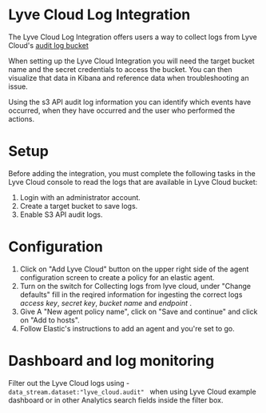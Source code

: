 # Lyve Cloud Log Integration

The Lyve Cloud Log Integration offers users a way to collect logs from Lyve Cloud's [audit log bucket](https://www.seagate.com/gb/en/services/cloud/storage/)

When setting up the Lyve Cloud Integration you will need the target bucket name and the secret credentials to access the bucket. You can then visualize that data in Kibana and reference data when troubleshooting an issue.

Using the s3 API audit log information you can identify which events have occurred, when they have occurred and the user who performed the actions. 

# Setup

Before adding the integration, you must complete the following tasks in the Lyve Cloud console to read the logs that are available in Lyve Cloud bucket:

1. Login with an administrator account.
2. Create a target bucket to save logs.
3. Enable S3 API audit logs.



# Configuration
1. Click on "Add Lyve Cloud" button on the upper right side of the agent configuration screen to create a policy for an elastic agent.
2. Turn on the switch for Collecting logs from lyve cloud, under "Change defaults" fill in the reqired information for ingesting the correct logs *access key*, *secret key*, *bucket name* and *endpoint* .
3. Give A "New agent policy name", click on "Save and continue" and click on "Add to hosts".
4. Follow Elastic's instructions to add an agent and you're set to go.


# Dashboard and log monitoring
Filter out the Lyve Cloud logs using -
```data_stream.dataset:"lyve_cloud.audit" ```
when using Lyve Cloud example dashboard or in other Analytics search fields inside the filter box.
